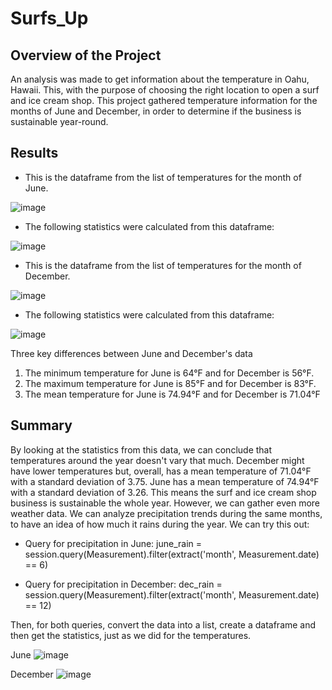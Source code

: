 # Surfs_Up
## Overview of the Project
An analysis was made to get information about the temperature in Oahu, Hawaii. This, with the purpose of choosing the right location to open a surf and ice cream shop. This project gathered temperature information for the months of June and December, in order to determine if the business is sustainable year-round.

## Results
- This is the dataframe from the list of temperatures for the month of June. 

![image](https://user-images.githubusercontent.com/104812189/187568076-be264312-598e-4c32-a557-8f267a5279db.png)

- The following statistics were calculated from this dataframe:

![image](https://user-images.githubusercontent.com/104812189/187570382-991e9bec-fd28-472e-9ce0-e14ed33e1026.png)

- This is the dataframe from the list of temperatures for the month of December.

![image](https://user-images.githubusercontent.com/104812189/187570636-e6aeb72d-3e31-4127-ac5c-0a1bb0ac2394.png)

- The following statistics were calculated from this dataframe:

![image](https://user-images.githubusercontent.com/104812189/187570705-4ab5f32f-7cd9-4e41-91b4-d60e56fa5354.png)

Three key differences between June and December's data
1. The minimum temperature for June is 64°F and for December is 56°F.
2. The maximum temperature for June is 85°F and for December is 83°F.
3. The mean temperature for June is 74.94°F and for December is 71.04°F

## Summary
By looking at the statistics from this data, we can conclude that temperatures around the year doesn't vary that much. December might have lower temperatures but, overall, has a mean temperature of 71.04°F with a standard deviation of 3.75. June has a mean temperature of 74.94°F with a standard deviation of 3.26. 
This means the surf and ice cream shop business is sustainable the whole year.
However, we can gather even more weather data. We can analyze precipitation trends during the same months, to have an idea of how much it rains during the year. 
We can try this out: 
- Query for precipitation in June:
june_rain = session.query(Measurement).filter(extract('month', Measurement.date) == 6)

- Query for precipitation in December:
dec_rain = session.query(Measurement).filter(extract('month', Measurement.date) == 12)

Then, for both queries, convert the data into a list, create a dataframe and then get the statistics, just as we did for the temperatures. 

June
![image](https://user-images.githubusercontent.com/104812189/187587368-13229ea9-6105-4803-b1bc-434734c5a98b.png)

December
![image](https://user-images.githubusercontent.com/104812189/187587468-c4bc6f54-50d5-43f2-bfd1-fbd8d9470eda.png)

